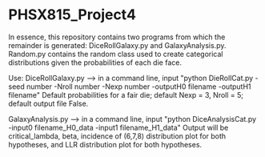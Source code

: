 # PHSX815_Project4

In essence, this repository contains two programs from which the remainder is generated: DiceRollGalaxy.py and GalaxyAnalysis.py. Random.py contains the random class used to create categorical distributions given the probabilities of each die face.

Use: DiceRollGalaxy.py --> in a command line, input "python DieRollCat.py -seed number -Nroll number -Nexp number -outputH0 filename -outputH1 filename"
Default probabilities for a fair die; default Nexp = 3, Nroll = 5; default output file False.

GalaxyAnalysis.py --> in a command line, input "python DiceAnalysisCat.py -input0 filename_H0_data -input1 filename_H1_data"
Output will be critical_lambda, beta, incidence of (6,7,8) distribution plot for both hypotheses, and LLR distribution plot for both hypotheses.
